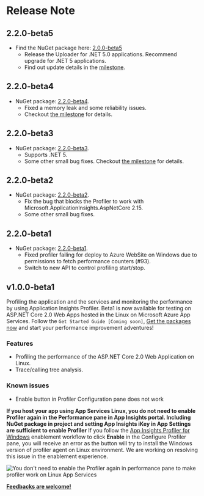 # Release Note

## 2.2.0-beta5

* Find the NuGet package here: [2.0.0-beta5](https://www.nuget.org/packages/Microsoft.ApplicationInsights.Profiler.AspNetCore/2.2.0-beta5)
  * Release the Uploader for .NET 5.0 applications. Recommend upgrade for .NET 5 applications.
  * Find out update details in the [milestone](https://github.com/microsoft/ApplicationInsights-Profiler-AspNetCore/milestone/11?closed=1).

## 2.2.0-beta4

* NuGet package: [2.2.0-beta4](https://www.nuget.org/packages/Microsoft.ApplicationInsights.Profiler.AspNetCore/2.2.0-beta4).
  * Fixed a memory leak and some reliability issues.
  * Checkout [the milestone](https://github.com/microsoft/ApplicationInsights-Profiler-AspNetCore/milestone/9?closed=1) for details.

## 2.2.0-beta3

* NuGet package: [2.2.0-beta3](https://www.nuget.org/packages/Microsoft.ApplicationInsights.Profiler.AspNetCore/2.2.0-beta3).
  * Supports .NET 5.
  * Some other small bug fixes. Checkout [the milestone](https://github.com/microsoft/ApplicationInsights-Profiler-AspNetCore/milestone/8?closed=1) for details.

## 2.2.0-beta2

* NuGet package: [2.2.0-beta2](https://www.nuget.org/packages/Microsoft.ApplicationInsights.Profiler.AspNetCore/2.2.0-beta2).
  * Fix the bug that blocks the Profiler to work with Microsoft.ApplicationInsights.AspNetCore 2.15.
  * Some other small bug fixes.

## 2.2.0-beta1

* NuGet package: [2.2.0-beta1](https://www.nuget.org/packages/Microsoft.ApplicationInsights.Profiler.AspNetCore/2.2.0-beta1).
  * Fixed profiler failing for deploy to Azure WebSite on Windows due to permissions to fetch performance counters (#93).
  * Switch to new API to control profiling start/stop.

## v1.0.0-beta1

Profiling the application and the services and monitoring the performance by using Application Insights Profiler. Beta1 is now available for testing on ASP.NET Core 2.0 Web Apps hosted in the Linux on Microsoft Azure App Services. Follow the `Get Started Guide [Coming soon]`, [Get the packages now](https://www.nuget.org/packages/Microsoft.ApplicationInsights.Profiler.AspNetCore/1.0.0-beta1) and start your performance improvement adventures!

### Features

* Profiling the performance of the ASP.NET Core 2.0 Web Application on Linux.
* Trace/calling tree analysis.

### Known issues

* Enable button in Profiler Configuration pane does not work

**If you host your app using App Services Linux, you do not need to enable Profiler again in the Performance pane in App Insights portal. Including NuGet package in project and setting App Insights iKey in App Settings are sufficient to enable Profiler**
If you follow the [App Insights Profiler for Windows](https://docs.microsoft.com/azure/application-insights/app-insights-profiler) enablement workflow to click **Enable** in the Configure Profiler pane, you will receive an error as the button will try to install the Windows version of profiler agent on Linux environment.
We are working on resolving this issue in the enablement experience.

![You don't need to enable the Profiler again in performance pane to make profiler work on Linux App Services](https://raw.githubusercontent.com/Microsoft/ApplicationInsights-Profiler-AspNetCore/master/media/issue-enable-profiler.PNG)

**[Feedbacks are welcome!](https://github.com/Microsoft/ApplicationInsights-Profiler-AspNetCore/issues)**
